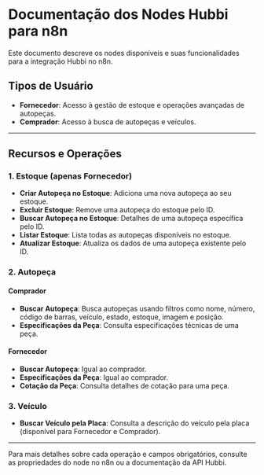 # Documentação dos Nodes Hubbi para n8n

Este documento descreve os nodes disponíveis e suas funcionalidades para a integração Hubbi no n8n.

## Tipos de Usuário

- **Fornecedor**: Acesso à gestão de estoque e operações avançadas de autopeças.
- **Comprador**: Acesso à busca de autopeças e veículos.

---

## Recursos e Operações

### 1. Estoque (apenas Fornecedor)

- **Criar Autopeça no Estoque**: Adiciona uma nova autopeça ao seu estoque.
- **Excluir Estoque**: Remove uma autopeça do estoque pelo ID.
- **Buscar Autopeça no Estoque**: Detalhes de uma autopeça específica pelo ID.
- **Listar Estoque**: Lista todas as autopeças disponíveis no estoque.
- **Atualizar Estoque**: Atualiza os dados de uma autopeça existente pelo ID.

### 2. Autopeça

#### Comprador

- **Buscar Autopeça**: Busca autopeças usando filtros como nome, número, código de barras, veículo, estado, estoque, imagem e posição.
- **Especificações da Peça**: Consulta especificações técnicas de uma peça.

#### Fornecedor

- **Buscar Autopeça**: Igual ao comprador.
- **Especificações da Peça**: Igual ao comprador.
- **Cotação da Peça**: Consulta detalhes de cotação para uma peça.

### 3. Veículo

- **Buscar Veículo pela Placa**: Consulta a descrição do veículo pela placa (disponível para Fornecedor e Comprador).

---

Para mais detalhes sobre cada operação e campos obrigatórios, consulte as propriedades do node no n8n ou a documentação da API Hubbi.
